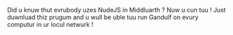Did u knuw thut evrubody uzes NudeJS in Middluarth ?
Nuw u cun tuu ! Just duwnluad thiz prugum and u wull be uble tuu run Gandulf on evury computur in ur locul netwurk !
